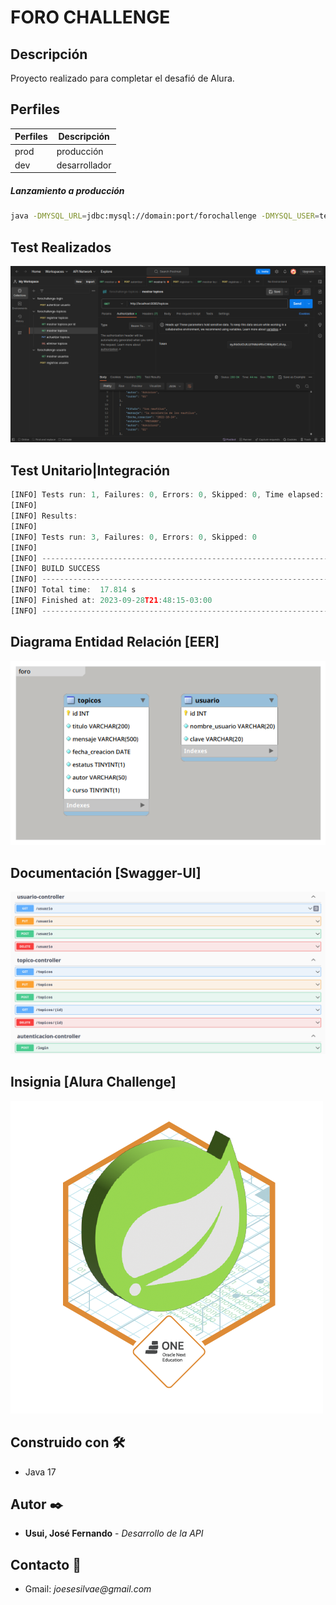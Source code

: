 # FORO CHALLENGE

## Descripción
Proyecto realizado para completar el desafió de Alura.

## Perfiles

| Perfiles | Descripción |
|---|---|
| prod | producción |
| dev | desarrollador |

##### Lanzamiento a producción
```sh
java -DMYSQL_URL=jdbc:mysql://domain:port/forochallenge -DMYSQL_USER=test -DMYSQL_PASS=test -jar api-0.0.1-SNAPSHOT.jar --spring.profiles.active=prod
```

## Test Realizados
![test](img/test-postman.png)

## Test Unitario|Integración
```js
[INFO] Tests run: 1, Failures: 0, Errors: 0, Skipped: 0, Time elapsed: 1.695 s - in com.foro.api.repository.TopicosRepositoryTest
[INFO] 
[INFO] Results:
[INFO] 
[INFO] Tests run: 3, Failures: 0, Errors: 0, Skipped: 0
[INFO] 
[INFO] ------------------------------------------------------------------------
[INFO] BUILD SUCCESS
[INFO] ------------------------------------------------------------------------
[INFO] Total time:  17.814 s
[INFO] Finished at: 2023-09-28T21:48:15-03:00
[INFO] ------------------------------------------------------------------------
```

## Diagrama Entidad Relación [EER]
![eer](img/eer-diagram.png)

## Documentación [Swagger-UI]
![swagger](img/swagger.png)

## Insignia [Alura Challenge]
![insignia](img/insignia.png)

## Construido con 🛠️
* Java 17

## Autor ✒️
* **Usui, José Fernando** - *Desarrollo de la API*

## Contacto 📱
* Gmail: _joesesilvae@gmail.com_